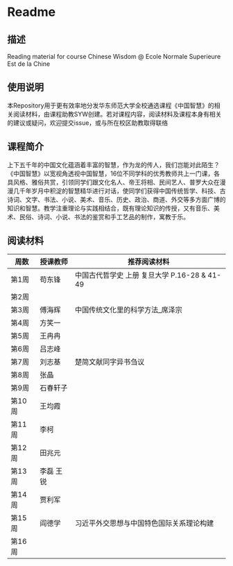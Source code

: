 # Readme

## 描述

Reading material for course Chinese Wisdom @ Ecole Normale Superieure Est de la Chine

## 使用说明

本Repository用于更有效率地分发华东师范大学全校通选课程《中国智慧》的相关阅读材料，由课程助教SYW创建。若对课程内容，阅读材料及课程本身有相关的建议或疑问，欢迎提交issue，或与所在校区助教取得联络

## 课程简介

上下五千年的中国文化蕴涵着丰富的智慧，作为龙的传人，我们岂能对此陌生？《中国智慧》以宽视角透视中国智慧，16位不同学科的优秀教师共上一门课，各具风格、雅俗共赏，引领同学们跟文化名人、帝王将相、民间艺人、普罗大众在漫漫几千年岁月中积淀的智慧精华进行对话，使同学们获得中国传统哲学、科技、古诗词、文字、书法、小说、美术、音乐、历史、政治、商道、外交等多方面广博的知识和智慧。教学注重理论与实践相结合，既有理论知识的传授，又有音乐、美术、民俗、诗词、小说、书法的鉴赏和手工艺品的制作，寓教于乐。

## 阅读材料

| 周数   | 授课教师  | 推荐阅读材料                                 |
| ------ | --------- | -------------------------------------------- |
| 第1周  | 苟东锋    | 中国古代哲学史 上册 复旦大学 P.16-28 & 41-49 |
| 第2周  |           |                                              |
| 第3周  | 傅海辉    | 中国传统文化里的科学方法_席泽宗              |
| 第4周  | 方笑一    |                                              |
| 第5周  | 王冉冉    |                                              |
| 第6周  | 吕志峰    |                                              |
| 第7周  | 刘志基    | 楚简文献同字异书刍议                         |
| 第8周  | 张晶      |                                              |
| 第9周  | 石春轩子  |                                              |
| 第10周 | 王均霞    |                                              |
| 第11周 | 李柯      |                                              |
| 第12周 | 田兆元    |                                              |
| 第13周 | 李磊 王锐 |                                              |
| 第14周 | 贾利军    |                                              |
| 第15周 | 阎德学    | 习近平外交思想与中国特色国际关系理论构建     |
| 第16周 |           |                                              |

